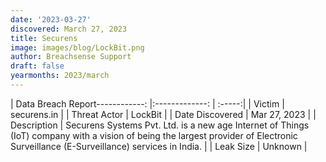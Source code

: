 ```yaml
---
date: '2023-03-27'
discovered: March 27, 2023
title: Securens
image: images/blog/LockBit.png
author: Breachsense Support
draft: false
yearmonths: 2023/march
---
```


| Data Breach Report------------:     |:-------------:    | :-----:|
| Victim      | securens.in      | 
| Threat Actor      | LockBit      | 
| Date Discovered      | Mar 27, 2023      | 
| Description      | Securens Systems Pvt. Ltd. is a new age Internet of Things (IoT) company with a vision of being the largest provider of Electronic Surveillance (E-Surveillance) services in India.      | 
| Leak Size      | Unknown      | 

